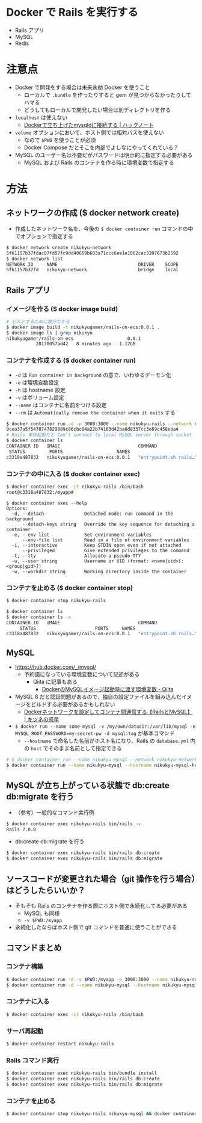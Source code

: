 # Docker で Rails を実行する
- Rails アプリ
- MySQL
- Redis

# 注意点
- Docker で開発をする場合は未来永劫 Docker を使うこと
  - ローカルで `.bundle` を作ったりすると gem が見つからなかったりしてハマる
  - どうしてもローカルで開発したい場合は別ディレクトリを作る
- `localhost` は使えない
  - [Dockerで立ち上げたmysqldに接続する | ハックノート](https://hacknote.jp/archives/30781/)
- `volume` オプションにおいて、ホスト側では相対パスを使えない
  - なので `$PWD` を使うことが必須
  - Docker Compose だとそこを内部でよしなにやってくれている？
- MySQL のユーザー名は不要だがパスワードは明示的に指定する必要がある
  - MySQL および Rails のコンテナを作る時に環境変数で指定する

# 方法

## ネットワークの作成 ($ docker network create)
- 作成したネットワーク名を、今後の `$ docker container run` コマンドの中でオプションで指定する

```bash
$ docker network create nikukyu-network
5f61157b37fdac07fd07fc9dd40669b603a71ccc6ee1e1062cac3207673b2592
$ docker network list
NETWORK ID     NAME                              DRIVER    SCOPE
5f61157b37fd   nikukyu-network                   bridge    local
```

## Rails アプリ

### イメージを作る ($ docker image build)

```bash
# ビルドするために数分かかる
$ docker image build -t nikukyugamer/rails-on-ecs:0.0.1 .
$ docker image ls | grep nikukyu
nikukyugamer/rails-on-ecs                    0.0.1
           28170057ad42   8 minutes ago   1.12GB
```

### コンテナを作成する ($ docker container run)
- `-d` は `Run container in background` の意で、いわゆるデーモン化
- `-e` は環境変数設定
- `-h` は hostname 設定
- `-v` はボリューム設定
- `--name` はコンテナに名前をつける設定
- `--rm` は `Automatically remove the container when it exits` する

```bash
$ docker container run -d -p 3000:3000 --name nikukyu-rails --network nikukyu-network -e MYSQL_HOST=nikukyu-mysql-host -e MYSQL_PASSWORD=my-secret-pw nikukyugamer/rails-on-ecs:0.0.1
9cea37a5f5470747829889c86cbc04a22b74163d42ba0d8337cc3e69c458eba4
# Rails 単体起動だと Can't connect to local MySQL server through socket '/run/mysqld/mysqld.sock' (2) になれば OK
$ docker container ls
CONTAINER ID   IMAGE                             COMMAND                  CREATED
 STATUS         PORTS                    NAMES
c3318a487832   nikukyugamer/rails-on-ecs:0.0.1   "entrypoint.sh rails…"   11 seconds ago   Up 7 seconds   0.0.0.0:3000->3000/tcp   nikukyu-rails
```

### コンテナの中に入る ($ docker container exec)

```bash
$ docker container exec -it nikukyu-rails /bin/bash
root@c3318a487832:/myapp#
```

```
$ docker container exec --help
Options:
  -d, --detach               Detached mode: run command in the background
      --detach-keys string   Override the key sequence for detaching a container
  -e, --env list             Set environment variables
      --env-file list        Read in a file of environment variables
  -i, --interactive          Keep STDIN open even if not attached
      --privileged           Give extended privileges to the command
  -t, --tty                  Allocate a pseudo-TTY
  -u, --user string          Username or UID (format: <name|uid>[:<group|gid>])
  -w, --workdir string       Working directory inside the container
```

### コンテナを止める ($ docker container stop)
```bash
$ docker container stop nikukyu-rails
```

```bash
$ docker container ls
$ docker container ls -a
CONTAINER ID   IMAGE                             COMMAND                  CREATED
     STATUS                      PORTS     NAMES
c3318a487832   nikukyugamer/rails-on-ecs:0.0.1   "entrypoint.sh rails…"   About a minute ago   Exited (1) 10 seconds ago             nikukyu-rails
```

## MySQL
- https://hub.docker.com/_/mysql/
  - 予約語になっている環境変数について記述がある
    - Qiita に記事もある
      - [DockerのMySQLイメージ起動時に渡す環境変数 - Qiita](https://qiita.com/nanakenashi/items/180941699dc7ba9d0922)
- MySQL 8 だと認証問題があるので、独自の設定ファイルを組み込んだイメージをビルドする必要があるかもしれない
  - [Dockerネットワークを設定してコンテナ間通信する【RailsとMySQL】 | キツネの惑星](https://kitsune.blog/docker-network)
- `$ docker run --name some-mysql -v /my/own/datadir:/var/lib/mysql -e MYSQL_ROOT_PASSWORD=my-secret-pw -d mysql:tag` が基本コマンド
  - `--hostname` で命名した名前がホスト名になり、Rails の `database.yml` 内の `host` でそのまま名前として指定できる

```bash
# $ docker container run --name nikukyu-mysql --network nikukyu-network -v /tmp/nikukyu_mysql_data:/var/lib/mysql -e MYSQL_ROOT_PASSWORD=my-secret-pw -d mysql:8.0.27
$ docker container run --name nikukyu-mysql --hostname nikukyu-mysql-host --network nikukyu-network -v /tmp/nikukyu_mysql_data:/var/lib/mysql -e MYSQL_ROOT_PASSWORD=my-secret-pw -d mysql:5.7.36
```

## MySQL が立ち上がっている状態で db:create db:migrate を行う
- （参考）一般的なコマンド実行例

```bash
$ docker container exec nikukyu-rails bin/rails -v
Rails 7.0.0
```

- db:create db:migrate を行う

```bash
$ docker container exec nikukyu-rails bin/rails db:create
$ docker container exec nikukyu-rails bin/rails db:migrate
```

## ソースコードが変更された場合（git 操作を行う場合）はどうしたらいいか？
- そもそも Rails のコンテナを作る際にホスト側で永続化してる必要がある
  - MySQL も同様
  - `-v $PWD:/myapp`
- 永続化したならばホスト側で git コマンドを普通に使うことができる

## コマンドまとめ

### コンテナ構築

```bash
$ docker container run -d -v $PWD:/myapp -p 3000:3000 --name nikukyu-rails --network nikukyu-network -e MYSQL_HOST=nikukyu-mysql-host -e MYSQL_PASSWORD=my-secret-pw nikukyugamer/rails-on-ecs:0.0.1
$ docker container run -d --name nikukyu-mysql --hostname nikukyu-mysql-host --network nikukyu-network -v /tmp/nikukyu_mysql_data:/var/lib/mysql -e MYSQL_ROOT_PASSWORD=my-secret-pw mysql:5.7.36
```

### コンテナに入る
```bash
$ docker container exec -it nikukyu-rails /bin/bash
```

### サーバ再起動
```bash
$ docker container restart nikukyu-rails
```

### Rails コマンド実行
```bash
$ docker container exec nikukyu-rails bin/bundle install
$ docker container exec nikukyu-rails bin/rails db:create
$ docker container exec nikukyu-rails bin/rails db:migrate
```

### コンテナを止める
```bash
$ docker container stop nikukyu-rails nikukyu-mysql && docker container rm nikukyu-rails nikukyu-mysql
```
